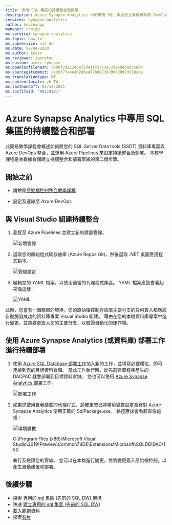 ```yaml
---
title: 專用 SQL 集區的持續整合和部署
description: Azure Synapse Analytics 中的專用 SQL 集區的企業級資料庫 DevOps 體驗，並使用 Azure Pipelines 進行持續整合和部署的內建支援。
services: synapse-analytics
author: kevinvngo
manager: craigg
ms.service: synapse-analytics
ms.topic: how-to
ms.subservice: sql-dw
ms.date: 02/04/2020
ms.author: kevin
ms.reviewer: igorstan
ms.custom: azure-synapse
ms.openlocfilehash: cb80f2d21246a75d41fc5753e72995d409d5c6b4
ms.sourcegitcommit: aacbf77e4e40266e497b6073679642d97d110cda
ms.translationtype: MT
ms.contentlocale: zh-TW
ms.lasthandoff: 01/12/2021
ms.locfileid: "98119181"
---
```

# <a name="continuous-integration-and-deployment-for-dedicated-sql-pool-in-azure-synapse-analytics"></a>Azure Synapse Analytics 中專用 SQL 集區的持續整合和部署

此簡易教學課程會概述如何將您的 SQL Server Data tools (SSDT) 資料庫專案與 Azure DevOps 整合，並運用 Azure Pipelines 來設定持續整合及部署。 本教學課程是為數據倉儲建立持續整合和部署管線的第二個步驟。

## <a name="before-you-begin"></a>開始之前

- 請檢閱[原始檔控制整合教學課程](sql-data-warehouse-source-control-integration.md)

- 設定及連線至 Azure DevOps

## <a name="continuous-integration-with-visual-studio-build"></a>與 Visual Studio 組建持續整合

1. 瀏覽至 Azure Pipelines 並建立新的建置管線。

      ![新增管線](./media/sql-data-warehouse-continuous-integration-and-deployment/1-new-build-pipeline.png "新增管線")

2. 選取您的原始程式碼存放庫 (Azure Repos Git)，然後選取 .NET 桌面應用程式範本。

      ![管線設定](./media/sql-data-warehouse-continuous-integration-and-deployment/2-pipeline-setup.png "管線設定")

3. 編輯您的 YAML 檔案，以使用適當的代理程式集區。 YAML 檔案應該會看起來像這樣：

      ![YAML](./media/sql-data-warehouse-continuous-integration-and-deployment/3-yaml-file.png "YAML")

此時，您會有一個簡單的環境，您的原始檔控制存放庫主要分支的任何簽入都應該自動觸發成功的資料庫專案 Visual Studio 組建。 藉由在您的本機資料庫專案中進行變更，並將變更簽入您的主要分支，以驗證自動化的運作端。

## <a name="continuous-deployment-with-the-azure-synapse-analytics-or-database-deployment-task"></a>使用 Azure Synapse Analytics (或資料庫) 部署工作進行持續部署

1. 使用 [Azure SQL Database 部署工作](/azure/devops/pipelines/targets/azure-sqldb)加入新的工作，並填寫必要欄位，即可連線到您的目標資料倉儲。 當此工作執行時，從先前建置程序產生的 DACPAC 就會部署到目標資料倉儲。 您也可以使用 [Azure Synapse Analytics 部署](https://marketplace.visualstudio.com/items?itemName=ms-sql-dw.SQLDWDeployment)工作。

      ![部署工作](./media/sql-data-warehouse-continuous-integration-and-deployment/4-deployment-task.png "部署工作")

2. 如果您使用自我裝載的代理程式，請確定您已將環境變數設定為針對 Azure Synapse Analytics 使用正確的 SqlPackage.exe。 路徑應該會看起來像這樣：

      ![環境變數](./media/sql-data-warehouse-continuous-integration-and-deployment/5-environment-variable-preview.png "環境變數")

   C:\Program Files (x86)\Microsoft Visual Studio\2019\Preview\Common7\IDE\Extensions\Microsoft\SQLDB\DAC\150  

   執行及驗證您的管線。 您可以在本機進行變更，並將變更簽入原始檔控制，以產生自動建置和部署。

## <a name="next-steps"></a>後續步驟

- 探索 [專用的 sql 集區 (先前的 SQL DW) 架構](massively-parallel-processing-mpp-architecture.md)
- 快速 [建立專用的 sql 集區 (先前的 SQL DW) ](create-data-warehouse-portal.md)
- [載入範例資料](./load-data-from-azure-blob-storage-using-copy.md)
- 探索[影片](sql-data-warehouse-videos.md)
